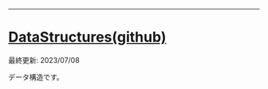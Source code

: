 ____

# [DataStructures(github)](https://github.com/titanium-22/Library_py/blob/main/DataStructures)

最終更新: 2023/07/08  

データ構造です。
